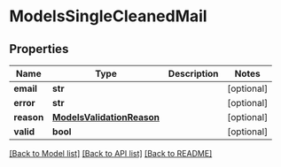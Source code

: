 # ModelsSingleCleanedMail

## Properties
Name | Type | Description | Notes
------------ | ------------- | ------------- | -------------
**email** | **str** |  | [optional] 
**error** | **str** |  | [optional] 
**reason** | [**ModelsValidationReason**](ModelsValidationReason.md) |  | [optional] 
**valid** | **bool** |  | [optional] 

[[Back to Model list]](../README.md#documentation-for-models) [[Back to API list]](../README.md#documentation-for-api-endpoints) [[Back to README]](../README.md)


